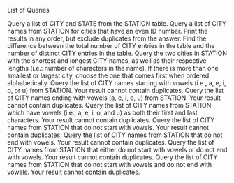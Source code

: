 List of Queries

Query a list of CITY and STATE from the STATION table.
Query a list of CITY names from STATION for cities that have an even ID number. Print the results in any order, but exclude duplicates from the answer.
Find the difference between the total number of CITY entries in the table and the number of distinct CITY entries in the table.
Query the two cities in STATION with the shortest and longest CITY names, as well as their respective lengths (i.e.: number of characters in the name). If there is more than one smallest or largest city, choose the one that comes first when ordered alphabetically.
Query the list of CITY names starting with vowels (i.e., a, e, i, o, or u) from STATION. Your result cannot contain duplicates.
Query the list of CITY names ending with vowels (a, e, i, o, u) from STATION. Your result cannot contain duplicates.
Query the list of CITY names from STATION which have vowels (i.e., a, e, i, o, and u) as both their first and last characters. Your result cannot contain duplicates.
Query the list of CITY names from STATION that do not start with vowels. Your result cannot contain duplicates.
Query the list of CITY names from STATION that do not end with vowels. Your result cannot contain duplicates.
Query the list of CITY names from STATION that either do not start with vowels or do not end with vowels. Your result cannot contain duplicates.
Query the list of CITY names from STATION that do not start with vowels and do not end with vowels. Your result cannot contain duplicates.

